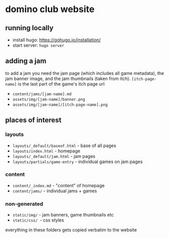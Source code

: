 # domino club website
## running locally
 * install hugo: https://gohugo.io/installation/
 * start server: `hugo server`

## adding a jam
to add a jam you need the jam page (which includes all game metadata), the jam banner image, and the jam thumbnails (taken from itch). `[itch-page-name]` is the last part of the game's itch page url

 * `content/jams/[jam-name].md`
 * `assets/img/[jam-name]/banner.png`
 * `assets/img/[jam-name]/[itch-page-name].png`

## places of interest
### layouts
 * `layouts/_default/baseof.html` - base of all pages
 * `layouts/index.html` - homepage
 * `layouts/_default/jam.html` - jam pages
 * `layouts/partials/game-entry` - individual games on jam pages

### content
 * `content/_index.md` - "content" of homepage
 * `content/jams/` - individual jams + games

### non-generated
 * `static/img/` - jam banners, game thumbnails etc
 * `static/css/ `- css styles

everything in these folders gets copied verbatim to the website
